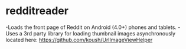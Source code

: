 redditreader
============

-Loads the front page of Reddit on Android (4.0+) phones and tablets.
-Uses a 3rd party library for loading thumbnail images asynchronously located here:
https://github.com/koush/UrlImageViewHelper

